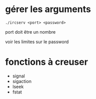# gérer les arguments

```
./ircserv <port> <password>
```

port doit être un nombre

voir les limites sur le password

# fonctions à creuser

- signal
- sigaction
- lseek
- fstat

